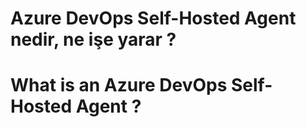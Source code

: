 # Azure DevOps Self-Hosted Agent nedir, ne işe yarar ?
# What is an Azure DevOps Self-Hosted Agent ?
